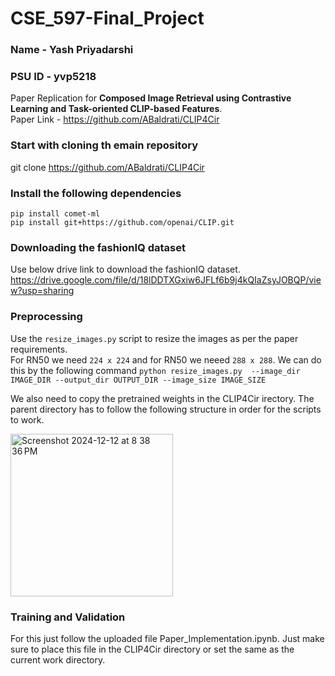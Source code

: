 # CSE_597-Final_Project
### Name - Yash Priyadarshi
### PSU ID - yvp5218

Paper Replication for **Composed Image Retrieval using Contrastive Learning and Task-oriented CLIP-based Features**. <br/>
Paper Link - https://github.com/ABaldrati/CLIP4Cir

### Start with cloning th emain repository
git clone https://github.com/ABaldrati/CLIP4Cir

### Install the following dependencies
`pip install comet-ml` <br/>
`pip install git+https://github.com/openai/CLIP.git`

### Downloading the fashionIQ dataset
Use below drive link to download the fashionIQ dataset. <br/>
https://drive.google.com/file/d/18lDDTXGxiw6JFLf6b9j4kQIaZsyJOBQP/view?usp=sharing

### Preprocessing
Use the `resize_images.py` script to resize the images as per the paper requirements. <br/>
For RN50 we need `224 x 224` and for RN50 we neeed `288 x 288`. 
We can do this by the following command
`python resize_images.py  --image_dir IMAGE_DIR --output_dir OUTPUT_DIR --image_size IMAGE_SIZE`

We also need to copy the pretrained weights in the CLIP4Cir irectory.
The parent directory has to follow the following structure in order for the scripts to work.

<img width="260" alt="Screenshot 2024-12-12 at 8 38 36 PM" src="https://github.com/user-attachments/assets/17b47827-be67-4e12-a05a-9066c9378747" />


### Training and Validation
For this just follow the uploaded file Paper_Implementation.ipynb. Just make sure to place this file in the CLIP4Cir directory or set the same as the current work directory.
